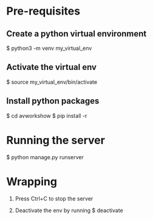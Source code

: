# Pre-requisites
## Create a python virtual environment 
$ python3 -m venv my_virtual_env

## Activate the virtual env
$ source my_virtual_env/bin/activate

## Install python packages
$ cd avworkshow
$ pip install -r 

# Running the server
$ python manage.py runserver

# Wrapping
1. Press Ctrl+C to stop the server

2. Deactivate the env by running
$ deactivate
